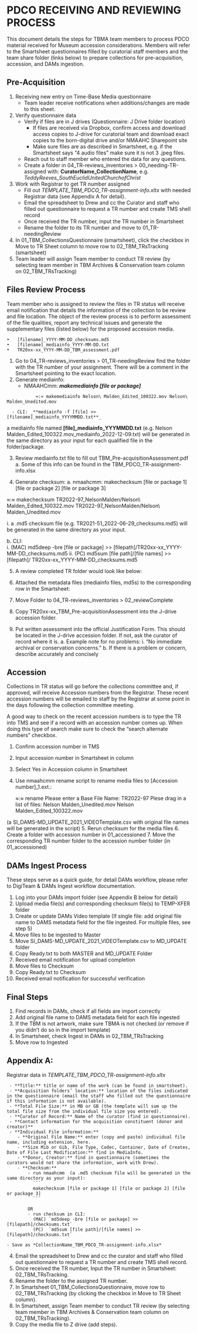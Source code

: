 # PDCO RECEIVING AND REVIEWING PROCESS

This document details the steps for TBMA team members to process PDCO material received for Museum accession considerations. Members will refer to the Smartsheet questionnaires filled by curatorial staff members and the team share folder (links below) to prepare collections for pre-acquisition, accession, and DAMs ingestion.

## Pre-Acquisition
1. Receiving new entry on Time-Base Media questionnaire
   - Team leader receive notifications when additions/changes are made to this sheet.
2. Verify questionnaire data
   - Verify if files are in J drives (Questionnaire: J Drive folder location)
     - If files are received via Dropbox, confirm access and download access copies to J-drive for curatorial team and download exact copies to the born-digital drive and/or NMAAHC Sharepoint site
     - Make sure files are as described in Smartsheet, e.g. if the Smartsheet says “4 audio files” make sure it is not 3 .jpeg files.
   - Reach out to staff member who entered the data for any questions.
   - Create a folder in 04_TR-reviews_inventories > 00_needing-TR-assigned with: **CuratorName_CollectionName**, e.g. _TeddyReeves_SouthEuclidUnitedChurchofChrist_
3. Work with Registrar to get TR number assigned
   - Fill out *TEMPLATE_TBM_PDCO_TR-assignment-info.xltx* with needed Registrar data (see Appendix A for detail).
   - Email the spreadsheet to Drew and cc the Curator and staff who filled out questionnaire to request a TR number and create TMS shell record
   - Once received the TR number, input the TR number in Smartsheet
   - Rename the folder to its TR number and move to 01_TR-needingReview
4.	In 01_TBM_CollectionsQuestionnaire (smartsheet), click the checkbox in Move to TR Sheet column to move row to 02_TBM_TRsTracking (smartsheet)
5.	Team leader will assign Team member to conduct TR review (by selecting team member in TBM Archives & Conservation team column on 02_TBM_TRsTracking)

## Files Review Process

Team member who is assigned to review the files in TR status will receive email notification that details the information of the collection to be review and file location. The object of the review process is to perform assessment of the file qualities, report any technical issues and generate the supplementary files (listed below) for the proposed accession media.
```
•	[filename]_YYYY-MM-DD_checksums.md5
•	[filename]_mediainfo_YYYY-MM-DD.txt
•	TR20xx-xx_YYYY-MM-DD_TBM_assessment.pdf
```

1.	Go to 04_TR-reviews_inventories > 01_TR-needingReview find the folder with the TR number of your assignment. There will be a comment in the Smartsheet pointing to the exact location.
2. Generate mediainfo:
   - NMAAHCmm: _**makemediainfo [file or package]**_
```
           ≈:≈ makemediainfo Nelson\ Malden_Edited_100322.mov Nelson\ Malden_Unedited.mov
```
      - CLI: _**mediainfo -f [file] >> [filename]_mediainfo_YYYYMMDD.txt**_
   
   a mediainfo file named **[file]_mediainfo_YYYMMDD.txt** (e.g. Nelson Malden_Edited_100322.mov_mediainfo_2022-12-09.txt) will be generated in the same directory as your input for each qualified file in the folder/package.

3.	Review mediainfo.txt file to fill out TBM_Pre-acquisitionAssessment.pdf
a.	Some of this info can be found in the TBM_PDCO_TR-assignment-info.xlsx

4.	Generate checksum: 
a.	nmaahcmm:  makechecksum [file or package 1] [file or package 2] [file or package 3]

≈:≈ makechecksum TR2022-97_NelsonMalden/Nelson\ Malden_Edited_100322.mov TR2022-97_NelsonMalden/Nelson\ Malden_Unedited.mov

i.	a .md5 checksum file (e.g. TR2021-51_2022-06-29_checksums.md5) will be generated in the same directory as your input.

b.	CLI:  
i.	(MAC) md5deep -bre [file or package] >> [filepath]/TR20xx-xx_YYYY-MM-DD_checksums.md5
ii.	(PC) md5sum [file path]/[file names] >> [filepath]/ TR20xx-xx_YYYY-MM-DD_checksums.md5

5.	A review completed TR folder would look like below:
6.	Attached the metadata files (mediainfo files, md5s) to the corresponding row in the Smartsheet:
7.	Move Folder to 04_TR-reviews_inventories > 02_reviewComplete

8.	Copy TR20xx-xx_TBM_Pre-acquisitionAssessment into the J-drive accession folder.

9.	Put written assessment into the official Justification Form. This should be located in the J-drive accession folder. If not, ask the curator of record where it is.
a.	Example note for no problems:
i.	“No immediate archival or conservation concerns.” <name> <date>
b.	If there is a problem or concern, describe accurately and concisely

## Accession

Collections in TR status will go before the collections committee and, if approved, will receive Accession numbers from the Registrar. These recent accession numbers will be emailed to staff by the Registrar at some point in the days following the collection committee meeting.

A good way to check on the recent accession numbers is to type the TR into TMS and see if a record with an accession number comes up. When doing this type of search make sure to check the “search alternate numbers” checkbox.  

1.	Confirm accession number in TMS
2.	Input accession number in Smartsheet in column
3.	Select Yes in Accession column in Smartsheet
4.	Use nmaahcmm rename script to rename media files to [Accession number]_1.ext.:

	≈:≈ rename 
	Please enter a Base File Name: TR2022-97
Plese drag in a list of files: Nelson Malden_Unedited.mov Nelson Malden_Edited_100322.mov 
		
(a SI_DAMS-MD_UPDATE_2021_VIDEOTemplate.csv with original file names will be generated in the script)
5.	Rerun checksum for the media files
6.	Create a folder with accession number in 01_accessioned
7.	Move the corresponding TR number folder to the accession number folder (in 01_accessioned)

## DAMs Ingest Process

These steps serve as a quick guide, for detail DAMs workflow, please refer to DigiTeam & DAMs Ingest workflow documentation.

1.	Log into your DAMs import folder (see Appendix B below for detail)
2.	Upload media file(s) and corresponding checksum file(s) to TEMP-XFER folder
3.	Create or update DAMs Video template (If single file: add original file name to DAMS metadata field for the file ingested. For multiple files, see step 5)
4.	Move files to be ingested to Master
5.	Move SI_DAMS-MD_UPDATE_2021_VIDEOTemplate.csv to MD_UPDATE folder
6.	Copy Ready.txt to both MASTER and MD_UPDATE Folder
7.	Received email notification for upload completion
8.	Move files to Checksum
9.	Copy Ready.txt to Checksum
10.	Received email notification for successful verification

## Final Steps

1.	Find records in DAMs, check if all fields are import correctly
2.	Add original file name to DAMS metadata field for each file ingested
3.	If the TBM is not artwork, make sure TBMA is not checked (or remove if you didn’t do so in the import template)
4.	In Smartsheet, check Ingest in DAMs in 02_TBM_TRsTracking
5.	Move row to Ingested


## Appendix A:

Registrar data in *TEMPLATE_TBM_PDCO_TR-assignment-info.xltx*

     - **Title:** title or name of the work (can be found in smartsheet). 
     - **Acquisition folders’ location:** location of the files indicated in the questionnaire (email the staff who filled out the questionnaire if this information is not available). 
     - **Total File Size:** in MB or GB (the template will sum up the total file size from the individual file size you entered). 
     - **Curator of Record:** Name of the curator (find in questionnaire). 
     - **Contact information for the acquisition constituent (donor and creator)** 
     - **Individual File information:** 
        - **Original File Name:** enter (copy and paste) individual file name, including extension, here.
        - **Size Mib or Gib, File Type, Codec, Container, Date of Creates, Date of File Last Modification:** find in MediaInfo.
        - **Donor, Creator:** find in questionnaire (sometimes the curators would not share the information, work with Drew). 
        - **Checksum:**
            - run nmaahcmm  (a .md5 checksum file will be generated in the same directory as your input):  
              ```
              makechecksum [file or package 1] [file or package 2] [file or package 3]
              ```
           
            OR 
            - run checksum in CLI:  
              (MAC) `md5deep -bre [file or package] >> [filepath]/checksums.txt`  
              (PC)  `md5sum [file path]/[file names] >> [filepath]/checksums.txt` 

    - Save as *CollectionName_TBM_PDCO_TR-assignment-info.xlsx*

4. Email the spreadsheet to Drew and cc the curator and staff who filled out questionnaire to request a TR number and create TMS shell record.  
5. Once received the TR number, Input the TR number in Smartsheet: 02_TBM_TRsTracking.  
6. Rename the folder to the assigned TR number. 
7. In Smartsheet 01_TBM_CollectionsQuestionnaire, move row to 02_TBM_TRsTracking (by clicking the checkbox in Move to TR Sheet column).  
8. In Smartsheet, assign Team member to conduct TR review (by selecting team member in TBM Archives & Conservation team column on 02_TBM_TRsTracking). 
9. Copy the media file to Z drive (add steps).  

